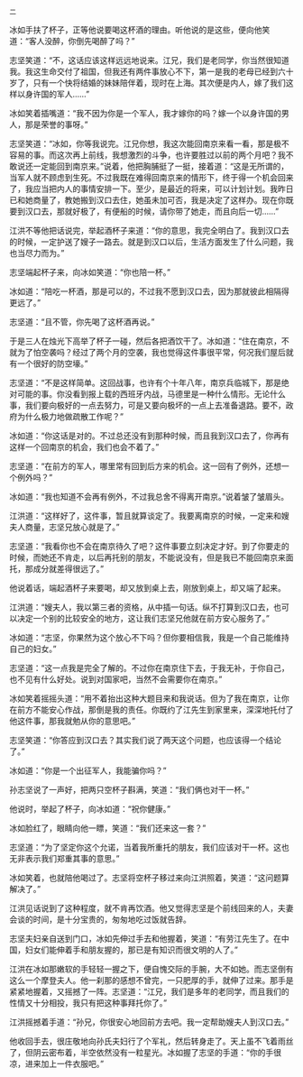     二 

   冰如手扶了杯子，正等他说要喝这杯酒的理由。听他说的是这些，便向他笑道：“客人没醉，你倒先喝醉了吗？”

   志坚笑道：“不，这话应该这样远远地说来。江兄，我们是老同学，你当然很知道我。我这生命交付了祖国，但我还有两件事放心不下，第一是我的老母已经到六十岁了，只有一个快将结婚的妹妹陪伴着，现时在上海。其次便是内人，嫁了我们这样以身许国的军人……”

   冰如笑着插嘴道：“我不因为你是一个军人，我才嫁你的吗？嫁一个以身许国的男人，那是荣誉的事呀。”

   志坚笑道：“冰如，你等我说完。江兄你想，我这次能回南京来看一看，那是极不容易的事。而这次再上前线，我想激烈的斗争，也许要胜过以前的两个月吧？我不敢说还一定能回到南京来。”说着，他把胸脯挺了一挺，接着道：“这是无所谓的，当军人就不顾虑到生死。不过我既在难得回南京来的情形下，终于得一个机会回来了，我应当把内人的事情安排一下。至少，是最近的将来，可以计划计划。我昨日已和她商量了，教她搬到汉口去住，她虽未加可否，我是决定了这样办。现在你既要到汉口去，那就好极了，有便船的时候，请你带了她走，而且向后一切……”

   江洪不等他把话说完，举起酒杯子来道：“你的意思，我完全明白了。我到汉口去的时候，一定护送了嫂子一路去。就是到汉口以后，生活方面发生了什么问题，我也当尽力而为。”

   志坚端起杯子来，向冰如笑道：“你也陪一杯。”

   冰如道：“陪吃一杯酒，那是可以的，不过我不愿到汉口去，因为那就彼此相隔得更远了。”

   志坚道：“且不管，你先喝了这杯酒再说。”

   于是三人在烛光下高举了杯子一碰，然后各把酒饮干了。冰如道：“住在南京，不就为了怕空袭吗？经过了两个月的空袭，我也觉得这件事很平常，何况我们屋后就有一个很好的防空壕。”

   志坚道：“不是这样简单。这回战事，也许有个十年八年，南京兵临城下，那是绝对可能的事。你没看到报上载的西班牙内战，马德里是一种什么情形。无论什么事，我们要向极好的一点去努力，可是又要向极坏的一点上去准备退路。要不，政府为什么极力地做疏散工作呢？”

   冰如道：“你这话是对的。不过总还没有到那种时候，而且我到汉口去了，你再有这样一个回南京的机会，我们也会不着了。”

   志坚道：“在前方的军人，哪里常有回到后方来的机会。这一回有了例外，还想一个例外吗？”

   冰如道：“我也知道不会再有例外，不过我总舍不得离开南京。”说着皱了皱眉头。

   江洪道：“这样好了，这件事，暂且就算谈定了。我要离南京的时候，一定来和嫂夫人商量，志坚兄放心就是了。”

   志坚道：“我看你也不会在南京待久了吧？这件事要立刻决定才好。到了你要走的时候，而她还不肯走，以后再托别的朋友，不能说没有，但是我已不能回南京来面托，那成分就差得很远了。”

   他说着话，端起酒杯子来要喝，却又放到桌上去，刚放到桌上，却又端了起来。

   江洪道：“嫂夫人，我以第三者的资格，从中插一句话。纵不打算到汉口去，也可以决定一个别的比较安全的地方，这让我们志坚兄他就在前方安心服务了。”

   冰如道：“志坚，你果然为这个放心不下吗？但你要相信我，我是一个自己能维持自己的妇女。”

   志坚道：“这一点我是完全了解的。不过你在南京住下去，于我无补，于你自己，也不见有什么好处。说到对国家吧，当然不会需要你在南京。”

   冰如笑着摇摇头道：“用不着抬出这种大题目来和我说话。但为了我在南京，让你在前方不能安心作战，那倒是我的责任。你既约了江先生到家里来，深深地托付了他这件事，那我就勉从你的意思吧。”

   志坚笑道：“你答应到汉口去？其实我们说了两天这个问题，也应该得一个结论了。”

   冰如道：“你是一个出征军人，我能骗你吗？”

   孙志坚说了一声好，把两只空杯子斟满，笑道：“我们俩也对干一杯。”

   他说时，举起了杯子，向冰如道：“祝你健康。”

   冰如脸红了，眼睛向他一瞟，笑道：“我们还来这一套？”

   志坚道：“为了坚定你这个允诺，当着我所重托的朋友，我们应该对干一杯。这也无非表示我们郑重其事的意思。”

   冰如笑着，也就陪他喝过了。志坚将空杯子移过来向江洪照着，笑道：“这问题算解决了。”

   江洪见话说到了这种程度，就不肯再饮酒。他又觉得志坚是个前线回来的人，夫妻会谈的时间，是十分宝贵的，匆匆地吃过饭就告辞。

   志坚夫妇亲自送到门口，冰如先伸过手去和他握着，笑道：“有劳江先生了。在中国，妇女们能伸着手和朋友握的，那已是有知识而很文明的人了。”

   江洪在冰如那嫩软的手轻轻一握之下，便自愧交际的手腕，大不如她。而志坚倒有这么一个摩登夫人。他一刹那的感想不曾完，一只肥厚的手，就伸了过来。那手是紧紧地握着，又摇撼了一阵。志坚道：“江兄，我们是多年的老同学，而且我们的性情又十分相投，我只有把这种事拜托你了。”

   江洪摇撼着手道：“孙兄，你很安心地回前方去吧。我一定帮助嫂夫人到汉口去。”

   他收回手去，很庄敬地向孙氏夫妇行了个军礼，然后转身走了。天上虽不飞着雨丝了，但阴云密布着，半空依然没有一粒星光。冰如握了志坚的手道：“你的手很凉，进来加上一件衣服吧。”

